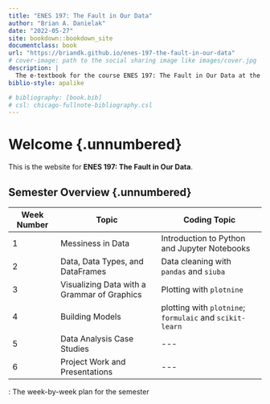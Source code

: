 ```yaml
---
title: "ENES 197: The Fault in Our Data"
author: "Brian A. Danielak"
date: "2022-05-27"
site: bookdown::bookdown_site
documentclass: book
url: "https://briandk.github.io/enes-197-the-fault-in-our-data"
# cover-image: path to the social sharing image like images/cover.jpg
description: |
  The e-textbook for the course ENES 197: The Fault in Our Data at the University of Maryland
biblio-style: apalike

# bibliography: [book.bib]
# csl: chicago-fullnote-bibliography.csl
---
```


# Welcome {.unnumbered}

This is the website for **ENES 197: The Fault in Our Data**.

## Semester Overview {.unnumbered}

| Week Number | Topic                                       | Coding Topic                                             |
|-------------|---------------------------------------------|----------------------------------------------------------|
| 1           | Messiness in Data                           | Introduction to Python and Jupyter Notebooks             |
| 2           | Data, Data Types, and DataFrames            | Data cleaning with `pandas` and `siuba`                  |
| 3           | Visualizing Data with a Grammar of Graphics | Plotting with `plotnine`                                 |
| 4           | Building Models                             | plotting with `plotnine`; `formulaic` and `scikit-learn` |
| 5           | Data Analysis Case Studies                  | ---                                                      |
| 6           | Project Work and Presentations              | ---                                                      |

: The week-by-week plan for the semester
